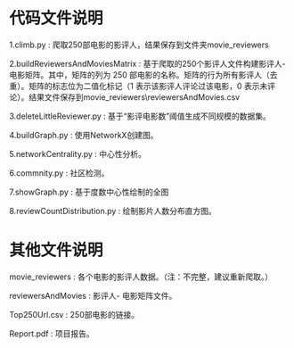 # 代码文件说明

1.climb.py : 爬取250部电影的影评人，结果保存到文件夹movie_reviewers

2.buildReviewersAndMoviesMatrix : 基于爬取的250个影评人文件构建影评人-电影矩阵。其中，矩阵的列为 250 部电影的名称。矩阵的行为所有影评人（去重）。矩阵的标志位为二值化标记（1 表示该影评人评论过该电影，0 表示未评论）。结果文件保存到movie_reviewers\reviewersAndMovies.csv

3.deleteLittleReviewer.py : 基于“影评电影数”阈值生成不同规模的数据集。

4.buildGraph.py : 使用NetworkX创建图。

5.networkCentrality.py : 中心性分析。

6.commnity.py : 社区检测。

7.showGraph.py : 基于度数中心性绘制的全图

8.reviewCountDistribution.py : 绘制影片人数分布直方图。



# 其他文件说明

movie_reviewers : 各个电影的影评人数据。（注：不完整，建议重新爬取。）

reviewersAndMovies : 影评人- 电影矩阵文件。

Top250Url.csv : 250部电影的链接。

Report.pdf : 项目报告。



























